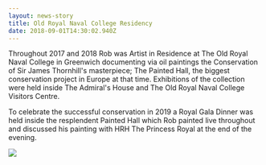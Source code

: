 ```yaml
---
layout: news-story
title: Old Royal Naval College Residency
date: 2018-09-01T14:30:02.940Z
---
```

Throughout 2017 and 2018 Rob was Artist in Residence at The Old Royal Naval College in Greenwich documenting via oil paintings the Conservation of Sir James Thornhill's masterpiece; The Painted Hall, the biggest conservation project in Europe at that time. Exhibitions of the collection were held inside The Admiral's House and The Old Royal Naval College Visitors Centre.

To celebrate the successful conservation in 2019 a Royal Gala Dinner was held inside the resplendent Painted Hall which Rob painted live throughout and discussed his painting with HRH The Princess Royal at the end of the evening.

![](/assets/img/uploads/old-royal-naval-college-residency.jpg)